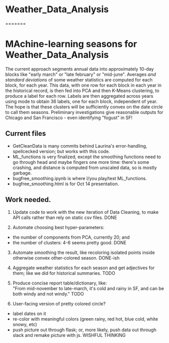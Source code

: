 
# Weather_Data_Analysis
=======
# MAchine-learning seasons for Weather_Data_Analysis


 The current approach segments annual data into approximately 10-day blocks like "early march" or "late february" or "mid-june". Averages *and standard deviations* of some weather statistics are computed for each block, for each year. This data, with one row for each block in each year in the historical record, is then fed into PCA and then K-Means clustering, to produce a label for each row. Labels are then aggregated across years using mode to obtain 36 labels, one for each block, independent of year. The hope is that these clusters will be sufficiently convex on the date circle to call them seasons. Preliminary investigations give reasonable outputs for Chicago and San Francisco - even identifying "fogust" in SF!

## Current files

- GetCleanData is many commits behind Laurina's error-handling, spellcecked version; but works with this code.
- ML_functions is very finalized, except the smoothing functions need to go through head and maybe fingers one more time: there's some crashing, and distance is computed from unscaled data, so is mostly garbage.
- bugfree_smoothing.ipynb  is where I/you play/test ML_functions.
- bugfree_smoothing.html is for Oct 14 presentation.


## Work needed.

1. Update code to work with the new iteration of Data Cleaning, to make API calls rather than rely on static csv files. DONE

2. Automate choosing best hyper-parameters: 
 - the number of components from PCA, currently 20; and
 - the number of clusters: 4-6 seems pretty good. DONE

3. Automate smoothing the result, like recoloring isolated points inside otherwise convex other-colored season. DONE-ish

4. Aggregate weather statistics for each season and get adjectives for them; like we did for historical summaries. TODO

5. Produce concise report table/dictionary, like:<br>
"From mid-november to late-march, it's cold and rainy in SF, and can be both windy and not windy." TODO

6. User-facing version of pretty colored circle?
 - label dates on it
 - re-color with meaningful colors (green rainy, red hot, blue cold, white snowy, etc)
 - push picture out through flask; or, more likely, push data out through slack and remake picture with js. WISHFUL THINKING





